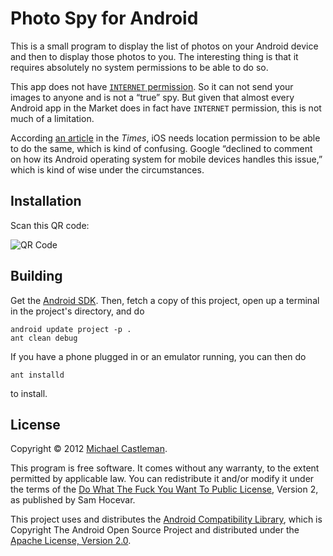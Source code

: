 Photo Spy for Android
=====================

This is a small program to display the list of photos on your Android
device and then to display those photos to you. The interesting thing
is that it requires absolutely no system permissions to be able to do
so.

This app does not have [`INTERNET` permission][internet]. So it can
not send your images to anyone and is not a “true” spy. But given that
almost every Android app in the Market does in fact have `INTERNET`
permission, this is not much of a limitation.

According [an article][nyt] in the _Times_, iOS needs location permission
to be able to do the same, which is kind of confusing. Google
“declined to comment on how its Android operating system for mobile
devices handles this issue,” which is kind of wise under the
circumstances.


Installation
------------

Scan this QR code:

![QR Code][qrcode]


Building
--------

Get the [Android SDK][sdk]. Then, fetch a copy of this project, open
up a terminal in the project's directory, and do

```
android update project -p .
ant clean debug
```

If you have a phone plugged in or an emulator running, you can then do

```
ant installd
```

to install.

License
-------

Copyright © 2012 [Michael Castleman][me].

This program is free software. It comes without any warranty, to
the extent permitted by applicable law. You can redistribute it
and/or modify it under the terms of the [Do What The Fuck You Want
To Public License][wtfpl], Version 2, as published by Sam Hocevar.

This project uses and distributes the [Android Compatibility
Library][support], which is Copyright The Android Open Source Project
and distributed under the [Apache License, Version 2.0][apache].

[internet]: http://developer.android.com/reference/android/Manifest.permission.html#INTERNET
[nyt]: http://bits.blogs.nytimes.com/2012/02/28/tk-ios-gives-developers-access-to-photos-videos-location/?hp
[qrcode]: https://chart.googleapis.com/chart?cht=qr&chs=300x300&chl=https://github.com/downloads/mlc/android-photo-spy/PhotoSpy-debug.apk
[sdk]: http://developer.android.com/sdk/index.html
[me]: http://mlcastle.net/
[wtfpl]: http://sam.zoy.org/wtfpl/
[support]: http://developer.android.com/sdk/compatibility-library.html
[apache]: https://www.apache.org/licenses/LICENSE-2.0
